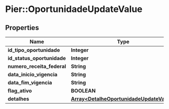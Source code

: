 # Pier::OportunidadeUpdateValue

## Properties
Name | Type | Description | Notes
------------ | ------------- | ------------- | -------------
**id_tipo_oportunidade** | **Integer** | {{{oportunidade_update_id_tipo_oportunidade_value}}} | 
**id_status_oportunidade** | **Integer** | {{{oportunidade_update_id_status_oportunidade_value}}} | 
**numero_receita_federal** | **String** | {{{oportunidade_update_numero_receita_federal_value}}} | 
**data_inicio_vigencia** | **String** | {{{oportunidade_update_data_inicio_vigencia_value}}} | 
**data_fim_vigencia** | **String** | {{{oportunidade_update_data_fim_vigencia_value}}} | 
**flag_ativo** | **BOOLEAN** | {{{oportunidade_update_flag_ativo_value}}} | 
**detalhes** | [**Array&lt;DetalheOportunidadeUpdateValue&gt;**](DetalheOportunidadeUpdateValue.md) | {{{oportunidade_update_detalhes_value}}} | 



